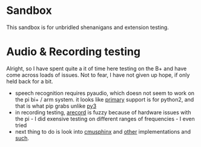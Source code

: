 Sandbox
======

This sandbox is for unbridled shenanigans and extension testing.

# Audio & Recording testing
Alright, so I have spent quite a it of time here testing on the B+ and have come across loads of issues. Not to fear, I have not given up hope, if only held back for a bit.

* speech recognition requires pyaudio, which doesn not seem to work on the pi bi+ / arm system. it looks like [primary](http://people.csail.mit.edu/hubert/pyaudio/docs/) support is for python2, and that is what pip grabs unlike [py3](https://launchpad.net/ubuntu/utopic/armhf/python3-pyaudio/0.2.8-1)
* in recording testing, [arecord](http://maffulli.net/2013/03/23/streaming-audio-from-raspberry-pi-part-2/) is fuzzy because of hardware issues with the pi - I did exensive testing on different ranges of frequencies - I even tried
* next thing to do is look into [cmusphinx](http://cmusphinx.sourceforge.net/wiki/raspberrypi) and [other](https://sites.google.com/site/observing/Home/speech-recognition-with-the-raspberry-pi) implementations and [such](http://diyhacking.com/best-voice-recognition-software-for-raspberry-pi/).
